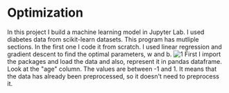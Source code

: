 # Optimization
In this project I build a machine learning model in Jupyter Lab. I used diabetes data from scikit-learn datasets. This program has mutliple sections. In the first one I code it from scratch. I used linear regression and gradient descent to find the optimal parameters, w and b. 
![1](https://user-images.githubusercontent.com/111052950/184142209-f3a7aeaa-e40a-4131-8fee-c9f88326c8bc.JPG)
First I import the packages and load the data and also, represent it in pandas dataframe.
Look at the "age" column. The values are between -1 and 1. It means that the data has already been preprocessed, so it doesn't need to preprocess it.
